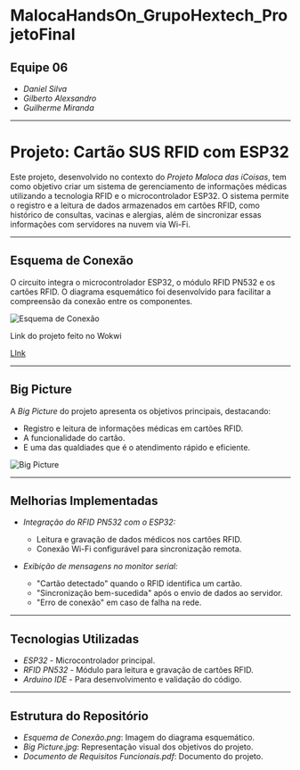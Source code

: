 # MalocaHandsOn_GrupoHextech_ProjetoFinal

## Equipe 06  
- *Daniel Silva*  
- *Gilberto Alexsandro*  
- *Guilherme Miranda*  

---

# Projeto: Cartão SUS RFID com ESP32  

Este projeto, desenvolvido no contexto do *Projeto Maloca das iCoisas*, tem como objetivo criar um sistema de gerenciamento de informações médicas utilizando a tecnologia RFID e o microcontrolador ESP32. O sistema permite o registro e a leitura de dados armazenados em cartões RFID, como histórico de consultas, vacinas e alergias, além de sincronizar essas informações com servidores na nuvem via Wi-Fi.  

---

## Esquema de Conexão  
O circuito integra o microcontrolador ESP32, o módulo RFID PN532 e os cartões RFID. O diagrama esquemático foi desenvolvido para facilitar a compreensão da conexão entre os componentes.  

![Esquema de Conexão](Esquema%20de%20Conexão.png)  

Link do projeto feito no Wokwi

[LInk](https://wokwi.com/projects/417202551334105089)  

---

## Big Picture  
A *Big Picture* do projeto apresenta os objetivos principais, destacando:  
- Registro e leitura de informações médicas em cartões RFID.  
- A funcionalidade do cartão.  
- E uma das qualdiades que é o atendimento rápido e eficiente.  

![Big Picture](Big%20Picture.jpg)  

---

## Melhorias Implementadas  
- *Integração do RFID PN532 com o ESP32:*  
  - Leitura e gravação de dados médicos nos cartões RFID.  
  - Conexão Wi-Fi configurável para sincronização remota.  
  
- *Exibição de mensagens no monitor serial:*  
  - "Cartão detectado" quando o RFID identifica um cartão.  
  - "Sincronização bem-sucedida" após o envio de dados ao servidor.  
  - "Erro de conexão" em caso de falha na rede.  


---

## Tecnologias Utilizadas  
- *ESP32* - Microcontrolador principal.  
- *RFID PN532* - Módulo para leitura e gravação de cartões RFID.  
- *Arduino IDE* - Para desenvolvimento e validação do código.  

---

## Estrutura do Repositório  
- *Esquema de Conexão.png*: Imagem do diagrama esquemático.  
- *Big Picture.jpg*: Representação visual dos objetivos do projeto.  
- *Documento de Requisitos Funcionais.pdf*: Documento do projeto.  
